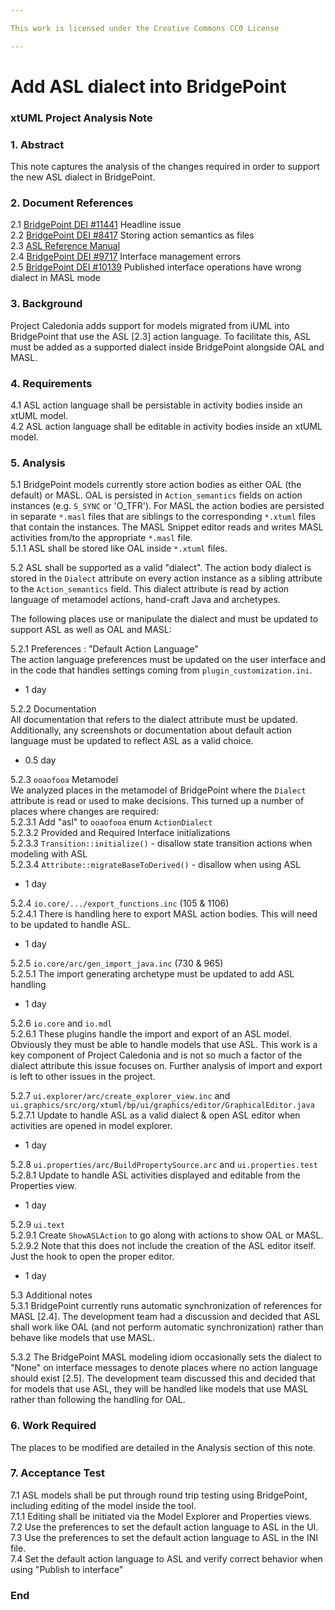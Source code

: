```yaml
---

This work is licensed under the Creative Commons CC0 License

---
```


# Add ASL dialect into BridgePoint
### xtUML Project Analysis Note


### 1. Abstract

This note captures the analysis of the changes required in order to support the 
new ASL dialect in BridgePoint.  

### 2. Document References

<a id="2.1"></a>2.1 [BridgePoint DEI #11441](https://support.onefact.net/issues/11441) Headline issue    
<a id="2.2"></a>2.2 [BridgePoint DEI #8417](https://support.onefact.net/issues/8417) Storing action semantics as files  
<a id="2.3"></a>2.3 [ASL Reference Manual](http://www.ooatool.com/docs/ASL03.pdf)   
<a id="2.4"></a>2.4 [BridgePoint DEI #9717](https://support.onefact.net/issues/9717)  Interface management errors  
<a id="2.5"></a>2.5 [BridgePoint DEI #10139](https://support.onefact.net/issues/10139)  Published interface operations have wrong dialect in MASL mode  

### 3. Background

Project Caledonia adds support for models migrated from iUML into BridgePoint that 
use the ASL [2.3] action language.  To facilitate this, ASL must be added as a 
supported dialect inside BridgePoint alongside OAL and MASL.  

### 4. Requirements

4.1 ASL action language shall be persistable in activity bodies inside an xtUML model.     
4.2 ASL action language shall be editable in activity bodies inside an xtUML model.     

### 5. Analysis

5.1  BridgePoint models currently store action bodies as either OAL (the default) or MASL.  OAL is
persisted in `Action_semantics` fields on action instances (e.g. `S_SYNC` or 'O_TFR').  For MASL the
action bodies are persisted in separate `*.masl` files that are siblings to the corresponding `*.xtuml`
files that contain the instances.  The MASL Snippet editor reads and writes MASL activities from/to 
the appropriate `*.masl` file.   
5.1.1  ASL shall be stored like OAL inside `*.xtuml` files.  

5.2  ASL shall be supported as a valid "dialect".  The action body dialect is stored in the `Dialect`
attribute on every action instance as a sibling attribute to the `Action_semantics` field.  This dialect
attribute is read by action language of metamodel actions, hand-craft Java and archetypes.    

The following places use or manipulate the dialect and must be updated to support ASL as well as OAL and MASL:   

5.2.1 Preferences : "Default Action Language"   
The action language preferences must be updated on the user interface and in the code that handles settings
coming from `plugin_customization.ini`. 
  - 1 day
    
5.2.2 Documentation  
All documentation that refers to the dialect attribute must be updated.  Additionally, any screenshots or 
documentation about default action language must be updated to reflect ASL as a valid choice.    
  - 0.5 day
    
5.2.3 `ooaofooa` Metamodel   
We analyzed places in the metamodel of BridgePoint where the `Dialect` attribute is read or used to make
decisions.  This turned up a number of places where changes are required:  
5.2.3.1 Add "asl" to `ooaofooa` enum `ActionDialect`   
5.2.3.2 Provided and Required Interface initializations   
5.2.3.3 `Transition::initialize()` - disallow state transition actions when modeling with ASL    
5.2.3.4 `Attribute::migrateBaseToDerived()` - disallow when using ASL    
  - 1 day

5.2.4 `io.core/.../export_functions.inc` (105 & 1106)   
5.2.4.1 There is handling here to export MASL action bodies.  This will need to be updated to handle ASL.    
  - 1 day
    
5.2.5 `io.core/arc/gen_import_java.inc` (730 & 965)   
5.2.5.1  The import generating archetype must be updated to add ASL handling  
  - 1 day

5.2.6 `io.core` and `io.mdl`   
5.2.6.1 These plugins handle the import and export of an ASL model. Obviously they must be able
to handle models that use ASL.  This work is a key component of Project Caledonia and is not 
so much a factor of the dialect attribute this issue focuses on.  Further analysis of import and export
is left to other issues in the project.     
    
5.2.7 `ui.explorer/arc/create_explorer_view.inc` and `ui.graphics/src/org/xtuml/bp/ui/graphics/editor/GraphicalEditor.java`   
5.2.7.1 Update to handle ASL as a valid dialect & open ASL editor when activities are opened 
in model explorer.   
  - 1 day
    
5.2.8 `ui.properties/arc/BuildPropertySource.arc` and `ui.properties.test`  
5.2.8.1 Update to handle ASL activities displayed and editable from the Properties view.  
  - 1 day
    
5.2.9 `ui.text`   
5.2.9.1 Create `ShowASLAction` to go along with actions to show OAL or MASL.  
5.2.9.2 Note that this does not include the creation of the ASL editor itself. Just the hook to 
open the proper editor.   
  - 1 day
    
5.3  Additional notes  
5.3.1 BridgePoint currently runs automatic synchronization of references for MASL [2.4]. The development team
had a discussion and decided that ASL shall work like OAL (and not perform automatic synchronization) rather 
than behave like models that use MASL.    
    
5.3.2 The BridgePoint MASL modeling idiom occasionally sets the dialect to "None" on interface messages to 
denote places where no action language should exist [2.5].  The development team discussed this and decided that 
for models that use ASL, they will be handled like models that use MASL rather than following the handling for
OAL.
  
### 6. Work Required

The places to be modified are detailed in the Analysis section of this note.   

### 7. Acceptance Test

7.1  ASL models shall be put through round trip testing using BridgePoint, including editing
of the model inside the tool.   
7.1.1  Editing shall be initiated via the Model Explorer and Properties views.  
7.2  Use the preferences to set the default action language to ASL in the UI.   
7.3  Use the preferences to set the default action language to ASL in the INI file.   
7.4  Set the default action language to ASL and verify correct behavior when using "Publish to interface"    

### End

